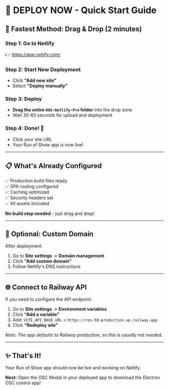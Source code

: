 # 🚀 DEPLOY NOW - Quick Start Guide

## 🎯 **Fastest Method: Drag & Drop (2 minutes)**

### **Step 1:** Go to Netlify
👉 https://app.netlify.com/

### **Step 2:** Start New Deployment
- Click **"Add new site"**
- Select **"Deploy manually"**

### **Step 3:** Deploy
- **Drag the entire `ROS-Netlify-Pro` folder** into the drop zone
- Wait 30-60 seconds for upload and deployment

### **Step 4:** Done! 🎉
- Click your site URL
- Your Run of Show app is now live!

---

## 📋 **What's Already Configured**

✅ Production build files ready  
✅ SPA routing configured  
✅ Caching optimized  
✅ Security headers set  
✅ All assets included  

**No build step needed** - just drag and drop!

---

## 🔧 **Optional: Custom Domain**

After deployment:
1. Go to **Site settings** → **Domain management**
2. Click **"Add custom domain"**
3. Follow Netlify's DNS instructions

---

## 🌐 **Connect to Railway API**

If you need to configure the API endpoint:

1. Go to **Site settings** → **Environment variables**
2. Click **"Add a variable"**
3. Add: `VITE_API_BASE_URL` = `https://ros-50-production.up.railway.app`
4. Click **"Redeploy site"**

*Note: The app defaults to Railway production, so this is usually not needed.*

---

## ✨ **That's It!**

Your Run of Show app should now be live and working on Netlify.

**Next:** Open the OSC Modal in your deployed app to download the Electron OSC control app!

